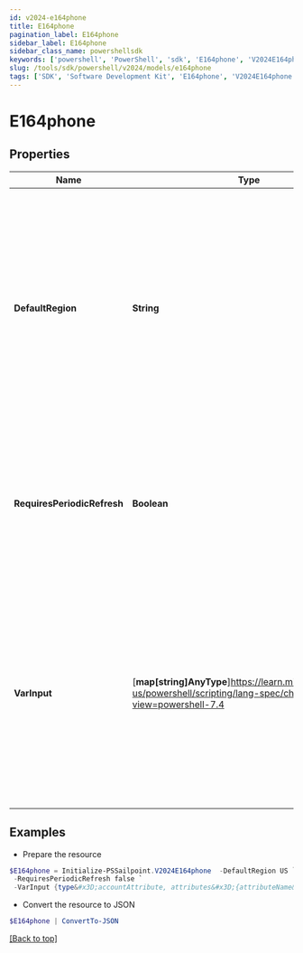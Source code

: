 ```yaml
---
id: v2024-e164phone
title: E164phone
pagination_label: E164phone
sidebar_label: E164phone
sidebar_class_name: powershellsdk
keywords: ['powershell', 'PowerShell', 'sdk', 'E164phone', 'V2024E164phone'] 
slug: /tools/sdk/powershell/v2024/models/e164phone
tags: ['SDK', 'Software Development Kit', 'E164phone', 'V2024E164phone']
---
```



# E164phone

## Properties

Name | Type | Description | Notes
------------ | ------------- | ------------- | -------------
**DefaultRegion** | **String** | This is an optional attribute that can be used to define the region of the phone number to format into.   If defaultRegion is not provided, it will take US as the default country.   The format of the country code should be in [ISO 3166-1 alpha-2 format](https://en.wikipedia.org/wiki/ISO_3166-1_alpha-2)  | [optional] 
**RequiresPeriodicRefresh** | **Boolean** | A value that indicates whether the transform logic should be re-evaluated every evening as part of the identity refresh process | [optional] [default to $false]
**VarInput** | [**map[string]AnyType**]https://learn.microsoft.com/en-us/powershell/scripting/lang-spec/chapter-04?view=powershell-7.4 | This is an optional attribute that can explicitly define the input data which will be fed into the transform logic. If input is not provided, the transform will take its input from the source and attribute combination configured via the UI. | [optional] 

## Examples

- Prepare the resource
```powershell
$E164phone = Initialize-PSSailpoint.V2024E164phone  -DefaultRegion US `
 -RequiresPeriodicRefresh false `
 -VarInput {type&#x3D;accountAttribute, attributes&#x3D;{attributeName&#x3D;first_name, sourceName&#x3D;Source}}
```

- Convert the resource to JSON
```powershell
$E164phone | ConvertTo-JSON
```


[[Back to top]](#) 

